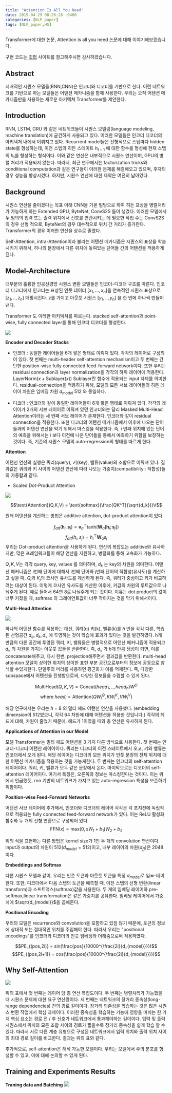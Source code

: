 ```yaml
---
title: "Attention Is All You Need"
date: 2019-04-29 08:26:28 -0400
categories: [NLP_paper]
tags: [NLP_paper,HS]
---
```


Transformer에 대한 논문, Attention is all you need [논문](https://arxiv.org/abs/1706.03762)에 대해 이야기해보겠습니다.

구현 코드는 [깃헙](https://github.com/hskimim/Natural_language_Processing_self_study/tree/master/Self-Attention_for_Machine_Translation) 사이트를 참고해주시면 감사하겠습니다.

## Abstract

지배적인 시퀀스 모델들(RNN,CNN)은 인코더와 디코더를 기반으로 한다. 이런 네트워크를 기반으로 하는 모델들은 어탠션 메카니즘을 함께 사용한다. 우리는 오직 어탠션 메카니즘만을 사용하는 새로운 아키텍쳐 Transformer를 제안한다.

## Introduction

RNN, LSTM, GRU 와 같은 네트워크들이 시퀀스 모델링(language modeling, machine translation)에 굳건하게 사용되고 있다. 이러한 모델들은 인코더 디코더의 아키텍쳐 내에서 이뤄지고 있다. Recurrent model들은 전형적으로 스텝마다 hidden state를 형성하는데, 이전 스텝의 히든 스테이트 $h_{t-1}$ 에 대한 함수를 형성해 현재 스텝의 $h_{t}$를 형성하는 형식이다. 이와 같은 연산은 내부적으로 시퀀스 연산이며, GPU의 병렬 처리가 적용되지 않는다. 따라서, 최근 연구에서는 factorization tricks와 conditional computation과 같은 연구들이 이러한 문제를 해결해오고 있으며, 후자의 경우 성능을 향상시켰다. 하지만, 시퀀스 연산에 대한 제약은 여전히 남아있다.

## Background

시퀀스 연산을 줄이겠다는 목표 아래 CNN을 기본 빌딩으로 하여 히든 표상을 병렬처리가 가능하게 하는 Extended GPU, ByteNet, ConvS2S 들이 생겼다. 이러한 모델에서 두 임의의 입력 또는 출력 위치에서 신호를 연관시키는 데 필요한 작업 수는 ConvS2S의 경우 선형 적으로, ByteNet의 경우 대수적으로 위치 간 거리가 증가한다. Transformer의 경우 이러한 연산을 상수로 줄였다.

Self-Attention, intra-Attention이라 불리는 어탠션 메카니즘은 시퀀스의 표상을 학습시키기 위해서, 하나의 문장에서 다른 위치에 놓여있는 단어들 간의 어탠션을 적용하게 된다.

## Model-Architecture

대부분의 훌륭한 인공신경망 시퀀스 변환 모델들은 인코더-디코더 구조를 따른다. 인코더 디코더에서 인코더는 표상된 인풋 데이터 $[x_1,...,x_n]$을 연속적인 시퀀스 표상으로 $[z_1,..,z_n]$ 매핑시킨다. $z$를 가지고 아웃풋 시퀀스 $[y_1,..,y_n]$ 을 한 번에 하나씩 만들어 낸다.

Transformer 도 이러한 아키텍쳐를 따르는다. stacked self-attention과 point-wise, fully connected layer를 통해 인코더 디코더를 형성한다.

<img src = "/images/post_img/markdown-img-paste-20190426171325624.png">

**Encoder and Decoder Stacks**

- 인코더 :  동일한 레이어들을 6개 쌓은 형태로 이뤄져 있다. 각각의 레이어로 구성되어 있다. 첫 번째는 multi-header self-attention mechanism이고 두 번째는 간단한 position-wise fully connected feed-forward network이다. 또한 우리는 residual connection과 layer normalization을 각각의 하위 레이어에 적용한다. $\text{LayerNorm}(x + \text{Sublayer}(x))$ $\text{Sublayer}$란 함수에 적용되는 input 자체를 의미한다. residual-connection을 적용하기 위해, 모델의 모든 서브 레이어들의 히든 레이어 차원은 임베딩 차원 $d_{model}$ 512 와 동일하다.


- 디코더 : 인코더와 같이 동일한 레이어들이 6개 쌓은 행태로 이뤄져 있다. 각각의 레이어가 2개의 서브 레이어로 이뤄져 있던 인코더와는 달리 Masked Multi-Head Attention이라는 세 번째 서브 레이어가 존재한다. 인코더와 같이 residual connection을 적용한다. 또한 디코더의 어탠션 메커니즘에서 이후에 나오는 단어들과의 어탠션 연산을 막기 위해서 마스킹을 적용한다. 즉, $i$ 번째 위치해 있는 단어의 예측을 위해서는 $i$ 보다 이전에 나온 단어들을 통해서 예측하기 위함을 보장하는 것이다. 즉, 기존의 시퀀스 모델의 auto-regression의 형태를 따르게 한다.

**Attention**

어탠션 연산의 실행은 쿼리(query), 키(key), 밸류(value)의 조합으로 이뤄져 있다. 결과값은 쿼리와 키 사이의 어탠션 연산에 따라 나오는 가중치(compatibility : 적합성)들의 가중합과 같다.

- Scaled Dot-Product Attention

<img src = "/images/post_img/markdown-img-paste-20190426172739337.png">

$$\text{Attention}(Q,K,V) = \text{softmax}(\frac{QK^T}{\sqrt{d_k}})V$$

원래 어탠션을 계산하는 방법은 additive attention, dot-product attention이 있다.

$$f_{att}(\mathbf{h}_i, \mathbf{s}_j) = \mathbf{v}_a{}^\top \text{tanh}(\mathbf{W}_a[\mathbf{h}_i; \mathbf{s}_j])$$
$$f_{att}(h_i, s_j) = h_i^\top \mathbf{W}_a s_j$$
우리는 Dot-product attention을 사용하게 된다. 연산의 복잡도는 additive와 유사하지만, 많은 프레임워크들이 해당 연산을 지원하고, 병렬화를 통해 고속화가 가능하다.

$Q,K,V$는 각각 query, key, values 를 의미하며, $d_k$ 는 key의 차원을 의미한다. 어탠션 메커니즘은 i번째 단어에 대해서 i번째 단어와 j번째 단어의 적합성(유사도)를 계산하고 싶을 때, $Q_{i}$와 $K_{j}$의 코사인 유사도를 계산하게 된다. 즉, 쿼리가 중심이고 키가 비교하려는 대상이 된다. 이렇게 코사인 유사도를 계산한 이후에, 키값의 차원의 루트값으로 나눠주게 된다. 예로 들어서 64면 8로 나눠주게 되는 것이다. 이유는 dot product의 값이 너무 커졌을 때, softmax 의 그레이언트값이 너무 작아지는 것을 막기 위해서이다.

**Multi-Head Attention**

<img src = "images/post_img/markdown-img-paste-20190426210945244.png">

하나의 어탠션 함수를 적용하는 대신, 쿼리(q) 키(k), 밸류(k)를 $h$ 번을 각각 다른, 학습된 선형공간 $d_{q}, d_{k}, d_{v}$ 에 투영하는 것이 학습에 효과가 있다는 것을 발견하였다. h개 만큼의 다른 공간에 투영된 쿼리, 키, 밸류들은 병렬적으로 어탠션 메커니즘이 적용되고 $d_v$ 의 차원을 가지는 아웃풋 값들을 반환한다. 즉, $d_v$ 가 $h$개 만큼 생성이 되면, 이를 concatenate해주고, 다시 한번, projection해주면서 결과값을 반환한다. multi-head attention  모델이 상이한 위치의 상이한 표현 부분 공간으로부터의 정보에 공동으로 참석할 수있게한다. 단일주의 머리를 사용하면 평균화가 이를 억제한다. 즉, 다양한 subspace에서 어탠션을 진행함으로써, 다양한 정보들을 수렴할 수 있게 된다.

$$\text{MultiHead}(Q,K,V) = \text{Concat}(head_{1},..,head_{h})W^O$$
$$\text{where } head_{i} = \text{Attention}(QW_{i}^Q,KW_{i}^K,VW_{i}^V)$$

해당 연구에서는 우리는 $h$ = 8 의 멀티 헤드 어탠션 연산을 사용했다. (embedding dimension이 512였으니, 각각 64 차원에 대해 어탠션을 적용한 것입니다.) 각각의 헤드에 대해, 차원이 줄었기 때문에, 헤드가 1이였을 때와 총 연산은 유사하게 된다.

**Applications of Attention in our Model**

모델 Transformer는 멀티 헤드 어탠션을 3 가지 다른 방식으로 사용한다.
첫 번째는 인코더-디코더 어탠션 레이어이다. 쿼리는 디코더의 이전 스테이트에서 오고, 키와 밸류는 인코더에서 오게 된다. 해당 레이어는 디코더의 모든 위치가 인풋 문장의 전체 위치에 대한 어탠션 메카니즘을 적용하는 것을 가능케한다.
두 번째는 인코더의 self-attention 레이어이다. 쿼리, 키, 밸류가 모두 같은 문장에서 온다.
마지막으로는 디코더의 self-attention 레이어이다. 여기서 특징은, 오른쪽의 정보는 마스킹한다는 것이다. 이는 위에서 언급했듯, rnn 기반의 네트워크가 가지고 있는 auto-regression 특성을 보존하기 위함이다.

**Position-wise Feed-Forward Networks**

어탠션 서브 레이어에 추가해서, 인코더와 디코더의 레이어 각각은 각 포지션에 독립적으로 적용되는 fully connected feed-forward network가 있다. 이는 ReLU 활성화 함수와 두 개의 선형 변환으로 구성되어 있다.
$$\text{FFN}(x) = \text{max}(0,xW_{1} + b_{1})W_{2} + b_{2}$$

위의 식을 표현하는 다른 방법은 kernel size가 1인 두 개의 convolution 연산이다. input과 output의 차원이 512($d_{model} = 512$)이고, 내부 레이어의 차원($d_{ff}$)은 2048이다.

**Embeddings and Softmax**

다른 시퀀스 모델과 같이, 우리는 인풋 토큰과 아웃풋 토큰을 특정 $d_{model}$로 임ㅂ-데이한다. 또한, 디코더에서 다음 스텝의 토큰을 예측할 때, 이전 스텝의 선형 변환(linear transform)과 소프트맥스(softmax)값을 사용한다. 두 개의 임베딩 레이어와 pre-softmax,linear transformation은 같은 가중치를 공유한다. 임베딩 레이어에서 가중치에 $\sqrt{d_{model}}$을 곱해준다.

**Positional Encoding**

우리의 모델은 recurrence와 convolution을 포함하고 있짐 않기 때문에, 토큰의 정보에 상대적 또는 절대적인 위치를 주입해야 한다. 따라서 우리는 "positional encodings"를 인코더와 디코더의 인풋 임베딩와 더해줌으로써 적용하였다.

$$PE_{(pos,2i)} = sin(\frac{pos}{10000^{\frac{2i}{d_{model}}}})$$
$$PE_{(pos,2i+1)} = cos(\frac{pos}{10000^{\frac{2i}{d_{model}}}})$$

## Why Self-Attention

<img src = '/images/post_img/markdown-img-paste-20190426204445819.png'>

위의 표에서 첫 번째는 레이어 당 총 연산 복잡도이다. 두 번째는 병렬처리가 가능했을 때 시퀀스 문제에 대한 요구 연산량이다. 세 번째는 네트워크의 장거리 종속성(long-range dependencies) 간의 경로 길이이다. 장거리 의존성을 학습하는 것은 많은 시퀀스 변환 작업에서 핵심 과제이다. 이러한 종속성을 학습하는 기능에 영향을 미치는 한 가지 핵심 요소는 경로 전 / 후 신호가 네트워크에서 통과해야하는 길이이다. 입력 및 출력 시퀀스에서 위치의 모든 조합 사이의 경로가 짧을수록 장거리 종속성을 쉽게 학습 할 수 있다. 따라서 서로 다른 계층 유형으로 구성된 네트워크에서 입력 위치와 출력 위치 사이의 최대 경로 길이를 비교한다. 결과는 위의 표와 같다.

추가적으로, self-attention은 해석 가능한 모델이다. 우리는 모델에서 주의 분포를 형성할 수 있고, 이에 대해 논의할 수 있게 된다.

## Training and Experiments Results

**Traning data and Batching**
<img src = "/images/post_img/markdown-img-paste-20190426205722151.png">
